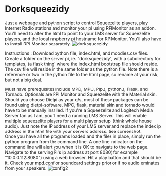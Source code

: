 # Dorksqueezidy
Just a webpage and python script to control Squeezelite players, play Internet Radio stations and monitor your pi using RPIMonitor as an addon.  You'll need to alter the html to point to your LMS server for Squeezelite players, and the local raspberry pi hostname for RPIMonitor.  You'll also have to install RPI Monitor separately.
![dorksqueezidy](https://user-images.githubusercontent.com/16979775/158045493-f775ad8b-13e5-4e5c-b285-433523a530fa.png)

Instructions : Download python file, index.html, and moodies.csv files. Create a folder on the server pi, ie. "dorksqueezidy", with a subdirectory for templates, (a flask thing) where the index.html bootstrap file should reside. The csv file will reside in the same folder as the python file. Note there is a reference or two in the python file to the html page, so rename at your risk, but not a big deal.  

Must have prerequisites include  MPD, MPC, Pip3, python3, Flask, and Tornado.  Optionals are RPI Monitor and Squeezelite with the Material skin. Should you choose Dietpi as your o/s, most of these packages can be found using dietpi-software.  MPC, flask, material skin and tornado would have to be manually insalled.  If you're a Squeezelite and Logitech Media Server fan as I am, you'll need a running LMS Server.  This will enable multiple squeezelite players for a multi player setup.  (think whole house audio).  Just note the IP address of your LMS server and replace the index ip address in the html file with your servers address. See screenshot.  
Once you have all the programs loaded and the files in place, simply run the python program from the command line. A one line indicator on the command line will alert you when it is OK to navigate to the web page. Navigate to the serving Pi's ip address at port 8080( for example "10.0.0.112:8080") using a web browser. Hit a play button and that should be it. Check your mpd.conf or soundcard settings prior or if no audio eminates from your speakers.
![config2](https://user-images.githubusercontent.com/16979775/158045286-654498fb-1003-40e3-a69c-bc19be38262f.png)
